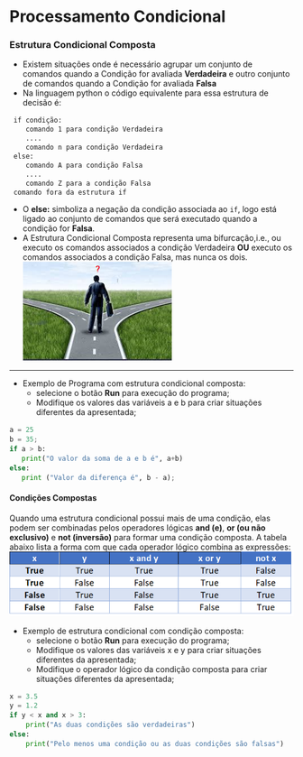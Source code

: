 # Processamento Condicional

### Estrutura Condicional Composta

+ Existem situações onde é necessário agrupar um conjunto de comandos quando a Condição for avaliada **Verdadeira** e outro conjunto de comandos quando a Condição for avaliada **Falsa**
+ Na linguagem python o código equivalente para essa estrutura de decisão é:
```
 if condição:
    comando 1 para condição Verdadeira 
    ....
    comando n para condição Verdadeira
 else:
    comando A para condição Falsa
    ....
    comando Z para a condição Falsa
 comando fora da estrutura if
 ```
 + O **else:** simboliza a negação da condição associada ao ```if```, logo está ligado ao conjunto de comandos que será executado quando a condição for **Falsa**.
 + A Estrutura Condicional Composta representa uma bifurcação,i.e., ou executo os comandos associados a condição Verdadeira **OU** executo os comandos associados a condição Falsa, mas nunca os dois.
![bifurcacao](/imagens/bifurcação.png)
---

+ Exemplo de Programa com estrutura condicional composta: 
    + selecione o botão **Run** para execução do programa;
    + Modifique os valores das variáveis a e b para criar situações diferentes da apresentada;

``` python runnable
a = 25
b = 35;
if a > b:
   print("O valor da soma de a e b é", a+b)
else:
   print ("Valor da diferença é", b - a);

```
#### Condições Compostas
Quando uma estrutura condicional possui mais de uma condição, elas podem ser combinadas pelos operadores lógicas **and (e)**, **or (ou não exclusivo)** e **not (inversão)** para formar uma condição composta. A tabela abaixo lista a forma com que cada operador lógico combina as expressões:
![tabela](/imagens/tabela.png)

+ Exemplo de estrutura condicional com condição composta: 
    + selecione o botão **Run** para execução do programa;
    + Modifique os valores das variáveis x e y para criar situações diferentes da apresentada;
    + Modifique o operador lógico da condição composta para criar situações diferentes da apresentada;
    
``` python runnable
x = 3.5
y = 1.2
if y < x and x > 3:
    print("As duas condições são verdadeiras")
else:
    print("Pelo menos uma condição ou as duas condições são falsas")
```


